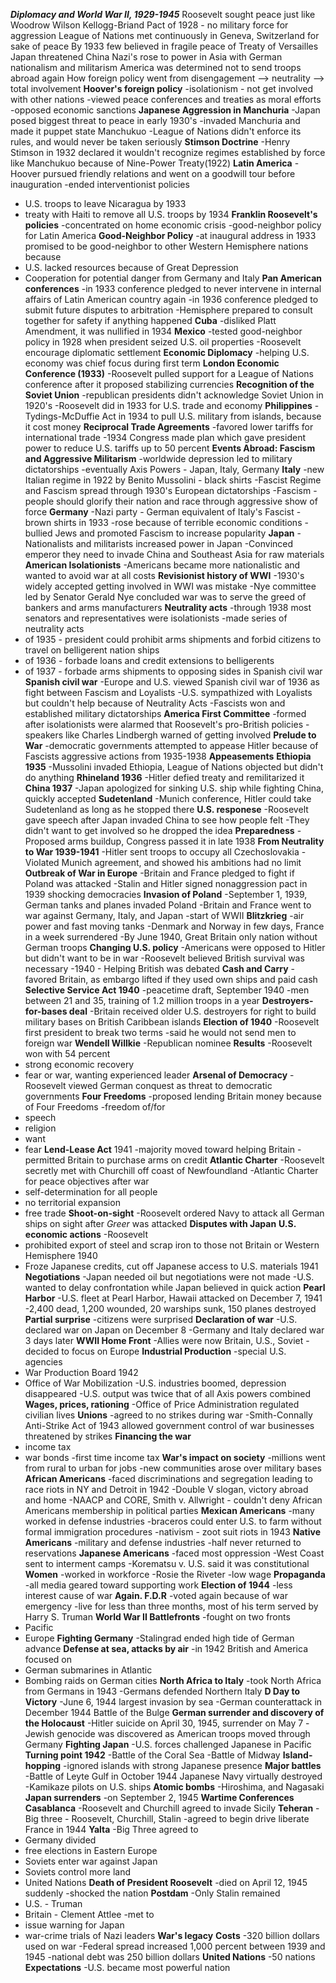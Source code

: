 ***Diplomacy and World War II, 1929-1945***
Roosevelt sought peace just like Woodrow Wilson
Kellogg-Briand Pact of 1928 - no military force for aggression
League of Nations met continuously in Geneva, Switzerland for sake of peace
By 1933 few believed in fragile peace of Treaty of Versailles
Japan threatened China
Nazi's rose to power in Asia with German nationalism and militarism
America was determined not to send troops abroad again
How foreign policy went from disengagement --> neutrality --> total involvement
**Hoover's foreign policy**
-isolationism - not get involved with other nations
-viewed peace conferences and treaties as moral efforts
-opposed economic sanctions
**Japanese Aggression in Manchuria**
-Japan posed biggest threat to peace in early 1930's
-invaded Manchuria and made it puppet state Manchukuo
-League of Nations didn't enforce its rules, and would never be taken seriously
**Stimson Doctrine**
-Henry Stimson in 1932 declared it wouldn't recognize regimes established by force like Manchukuo because of Nine-Power Treaty(1922)
**Latin America**
-Hoover pursued friendly relations and went on a goodwill tour before inauguration
-ended interventionist policies
- U.S. troops to leave Nicaragua by 1933
- treaty with Haiti to remove all U.S. troops by 1934
**Franklin Roosevelt's policies**
-concentrated on home economic crisis
-good-neighbor policy for Latin America
**Good-Neighbor Policy**
-at inaugural address in 1933 promised to be good-neighbor to other Western Hemisphere nations because
- U.S. lacked resources because of Great Depression
- Cooperation for potential danger from Germany and Italy
**Pan American conferences**
-in 1933 conference pledged to never intervene in internal affairs of Latin American country again
-in 1936 conference pledged to submit future disputes to arbitration
-Hemisphere prepared to consult together for safety if anything happened
**Cuba**
-disliked Platt Amendment, it was nullified in 1934
**Mexico**
-tested good-neighbor policy in 1928 when president seized U.S. oil properties
-Roosevelt encourage diplomatic settlement
**Economic Diplomacy**
-helping U.S. economy was chief focus during first term
**London Economic Conference (1933)**
-Roosevelt pulled support for a League of Nations conference after it proposed stabilizing currencies
**Recognition of the Soviet Union**
-republican presidents didn't acknowledge Soviet Union in 1920's
-Roosevelt did in 1933  for U.S. trade and economy
**Philippines**
-Tydings-McDuffie Act in 1934 to pull U.S. military from islands, because it cost money
**Reciprocal Trade Agreements**
-favored lower tariffs for international trade
-1934 Congress made plan which gave president power to reduce U.S. tariffs up to 50 percent
**Events Abroad: Fascism and Aggressive Militarism**
-worldwide depression led to military dictatorships
-eventually Axis Powers - Japan, Italy, Germany
**Italy** 
-new Italian regime in 1922 by Benito Mussolini - black shirts
-Fascist Regime and Fascism spread through 1930's European dictatorships
-Fascism - people should glorify their nation and race through aggressive show of force
**Germany**
-Nazi party - German equivalent of Italy's Fascist - brown shirts in 1933
-rose because of terrible economic conditions
-bullied Jews and promoted Fascism to increase popularity
**Japan**
-Nationalists and militarists increased power in Japan
-Convinced emperor they need to invade China and Southeast Asia for raw materials
**American Isolationists**
-Americans became more nationalistic and wanted to avoid war at all costs
**Revisionist history of WWI**
-1930's widely accepted getting involved in WWI was mistake
-Nye committee led by Senator Gerald Nye concluded war was to serve the greed of bankers and arms manufacturers
**Neutrality acts**
-through 1938 most senators and representatives were isolationists
-made series of neutrality acts
- of 1935 - president could prohibit arms shipments and forbid citizens to travel on belligerent nation ships
- of 1936 - forbade loans and credit extensions to belligerents
- of 1937 - forbade arms shipments to opposing sides in Spanish civil war
**Spanish civil war**
-Europe and U.S. viewed Spanish civil war of 1936 as fight between Fascism and Loyalists
-U.S. sympathized with Loyalists but couldn't help because of Neutrality Acts
-Fascists won and established military dictatorships
**America First Committee**
-formed after isolationists were alarmed that Roosevelt's pro-British policies
-speakers like Charles Lindbergh warned of getting involved
**Prelude to War**
-democratic governments attempted to appease Hitler because of Fascists aggressive actions from 1935-1938
**Appeasements**
**Ethiopia 1935** 
-Mussolini invaded Ethiopia, League of Nations objected but didn't do anything
**Rhineland 1936**
-Hitler defied treaty and remilitarized it
**China 1937**
-Japan apologized for sinking U.S. ship while fighting China, quickly accepted
**Sudetenland**
-Munich conference, Hitler could take Sudetenland as long as he stopped there
**U.S. responese**
-Roosevelt gave speech after Japan invaded China to see how people felt
-They didn't want to get involved so he dropped the idea
**Preparedness**
-Proposed arms buildup, Congress passed it in late 1938
**From Neutrality to War 1939-1941**
-Hitler sent troops to occupy all Czechoslovakia
-Violated Munich agreement, and showed his ambitions had no limit
**Outbreak of War in Europe**
-Britain and France pledged to fight if Poland was attacked
-Stalin and Hitler signed nonaggression pact in 1939 shocking democracies
**Invasion of Poland**
-September 1, 1939, German tanks and planes invaded Poland
-Britain and France went to war against Germany, Italy, and Japan
-start of WWII
**Blitzkrieg**
-air power and fast moving tanks
-Denmark and Norway in few days, France in a week surrendered
-By June 1940, Great Britain only nation without German troops
**Changing U.S. policy**
-Americans were opposed to Hitler but didn't want to be in war
-Roosevelt believed British survival was necessary
-1940 - Helping British was debated
**Cash and Carry** 
-favored Britain, as embargo lifted if they used own ships and paid cash
**Selective Service Act 1940**
-peacetime draft, September 1940
-men between 21 and 35, training of 1.2 million troops in a year
**Destroyers-for-bases deal**
-Britain received older U.S. destroyers for right to build military bases on British Caribbean islands
**Election of 1940**
-Roosevelt first president to break two terms
-said he would not send men to foreign war
**Wendell Willkie**
-Republican nominee
**Results**
-Roosevelt won with 54 percent
- strong economic recovery
- fear or war, wanting experienced leader
**Arsenal of Democracy**
-Roosevelt viewed German conquest as threat to democratic governments
**Four Freedoms**
-proposed lending Britain money because of Four Freedoms
-freedom of/for
- speech
- religion
- want
- fear
**Lend-Lease Act** 1941
-majority moved toward helping Britain
-permitted Britain to purchase arms on credit
**Atlantic Charter**
-Roosevelt secretly met with Churchill off coast of Newfoundland
-Atlantic Charter for peace objectives after war
- self-determination for all people
- no territorial expansion
- free trade
**Shoot-on-sight**
-Roosevelt ordered Navy to attack all German ships on sight after *Greer* was attacked
**Disputes with Japan**
**U.S. economic actions**
-Roosevelt
- prohibited export of steel and scrap iron to those not Britain or Western Hemisphere 1940
- Froze Japanese credits, cut off Japanese access to U.S. materials 1941
**Negotiations**
-Japan needed oil but negotiations were not made
-U.S. wanted to delay confrontation while Japan believed in quick action
**Pearl Harbor**
-U.S. fleet at Pearl Harbor, Hawaii attacked on December 7, 1941
-2,400 dead, 1,200 wounded, 20 warships sunk, 150 planes destroyed
**Partial surprise**
-citizens were surprised
**Declaration of war**
-U.S. declared war on Japan on December 8
-Germany and Italy declared war 3 days later
**WWII Home Front**
-Allies were now Britain, U.S., Soviet
-decided to focus on Europe
**Industrial Production**
-special U.S. agencies
- War Production Board 1942
- Office of War Mobilization
-U.S. industries boomed, depression disappeared
-U.S. output was twice that of all Axis powers combined
**Wages, prices, rationing**
-Office of Price Administration regulated civilian lives
**Unions**
-agreed to no strikes during war
-Smith-Connally Anti-Strike Act of 1943 allowed government control of war businesses threatened by strikes
**Financing the war**
- income tax
- war bonds
-first time income tax
**War's impact on society**
-millions went from rural to urban for jobs
-new communities arose over military bases
**African Americans**
-faced discriminations and segregation leading to race riots in NY and Detroit in 1942
-Double V slogan, victory abroad and home
-NAACP and CORE, Smith v. Allwright - couldn't deny African Americans membership in political parties
**Mexican Americans**
-many worked in defense industries
-braceros could enter U.S. to farm without formal immigration procedures
-nativism - zoot suit riots in 1943
**Native Americans**
-military and defense industries
-half never returned to reservations
**Japanese Americans**
-faced most oppression
-West Coast sent to interment camps
-Korematsu v. U.S. said it was constitutional
**Women**
-worked in workforce
-Rosie the Riveter
-low wage
**Propaganda**
-all media geared toward supporting work
**Election of 1944**
-less interest cause of war
**Again. F.D.R**
-voted again because of war emergency
-live for less than three months, most of his term served by Harry S. Truman
**World War II Battlefronts**
-fought on two fronts
- Pacific
- Europe
**Fighting Germany**
-Stalingrad ended high tide of German advance
**Defense at sea, attacks by air**
-in 1942 British and America focused on 
- German submarines in Atlantic
- Bombing raids on German cities
**North Africa to Italy**
-took North Africa from Germans in 1943
-Germans defended Northern Italy
**D Day to Victory**
-June 6, 1944 largest invasion by sea
-German counterattack in December 1944 Battle of the Bulge
**German surrender and discovery of the Holocaust**
-Hitler suicide on April 30, 1945, surrender on May 7
-Jewish genocide was discovered as American troops moved through Germany
**Fighting Japan**
-U.S. forces challenged Japanese in Pacific 
**Turning point 1942**
-Battle of the Coral Sea
-Battle of Midway
**Island-hopping**
-ignored islands with strong Japanese presence
**Major battles**
-Battle of Leyte Gulf in October 1944 Japanese Navy virtually destroyed
-Kamikaze pilots on U.S. ships
**Atomic bombs**
-Hiroshima, and Nagasaki
**Japan surrenders**
-on September 2, 1945
**Wartime Conferences**
**Casablanca**
-Roosevelt and Churchill agreed to invade Sicily
**Teheran**
-Big three - Roosevelt, Churchill, Stalin
-agreed to begin drive liberate France in 1944
**Yalta**
-Big Three agreed to
- Germany divided
- free elections in Eastern Europe
- Soviets enter war against Japan
- Soviets control more land
- United Nations
**Death of President Roosevelt**
-died on April 12, 1945 suddenly
-shocked the nation
**Postdam**
-Only Stalin remained
- U.S. - Truman
- Britain - Clement Attlee
-met to 
- issue warning for Japan
- war-crime trials of Nazi leaders
**War's legacy**
**Costs**
-320 billion dollars used on war
-Federal spread increased 1,000 percent between 1939 and 1945
-national debt was 250 billion dollars
**United Nations**
-50 nations
**Expectations**
-U.S. became most powerful nation
